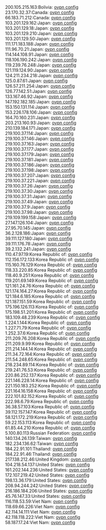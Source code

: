 200.105.215.163:Bolivia: [ovpn config](vpn/200_105_215_163.ovpn)  
23.170.32.37:Canada: [ovpn config](vpn/23_170_32_37.ovpn)  
66.183.71.212:Canada: [ovpn config](vpn/66_183_71_212.ovpn)  
103.201.129.162:Japan: [ovpn config](vpn/103_201_129_162.ovpn)  
103.201.129.18:Japan: [ovpn config](vpn/103_201_129_18.ovpn)  
103.201.129.210:Japan: [ovpn config](vpn/103_201_129_210.ovpn)  
103.201.129.50:Japan: [ovpn config](vpn/103_201_129_50.ovpn)  
111.171.183.188:Japan: [ovpn config](vpn/111_171_183_188.ovpn)  
111.96.70.21:Japan: [ovpn config](vpn/111_96_70_21.ovpn)  
114.144.108.91:Japan: [ovpn config](vpn/114_144_108_91.ovpn)  
118.106.190.242:Japan: [ovpn config](vpn/118_106_190_242.ovpn)  
119.239.76.248:Japan: [ovpn config](vpn/119_239_76_248.ovpn)  
121.119.124.90:Japan: [ovpn config](vpn/121_119_124_90.ovpn)  
124.211.234.218:Japan: [ovpn config](vpn/124_211_234_218.ovpn)  
125.0.87.61:Japan: [ovpn config](vpn/125_0_87_61.ovpn)  
126.57.211.254:Japan: [ovpn config](vpn/126_57_211_254.ovpn)  
126.77.142.51:Japan: [ovpn config](vpn/126_77_142_51.ovpn)  
133.167.46.92:Japan: [ovpn config](vpn/133_167_46_92.ovpn)  
147.192.182.185:Japan: [ovpn config](vpn/147_192_182_185.ovpn)  
153.150.131.114:Japan: [ovpn config](vpn/153_150_131_114.ovpn)  
153.226.178.106:Japan: [ovpn config](vpn/153_226_178_106.ovpn)  
164.70.160.231:Japan: [ovpn config](vpn/164_70_160_231.ovpn)  
203.213.160.93:Japan: [ovpn config](vpn/203_213_160_93.ovpn)  
210.139.184.171:Japan: [ovpn config](vpn/210_139_184_171.ovpn)  
219.100.37.114:Japan: [ovpn config](vpn/219_100_37_114.ovpn)  
219.100.37.146:Japan: [ovpn config](vpn/219_100_37_146.ovpn)  
219.100.37.163:Japan: [ovpn config](vpn/219_100_37_163.ovpn)  
219.100.37.177:Japan: [ovpn config](vpn/219_100_37_177.ovpn)  
219.100.37.179:Japan: [ovpn config](vpn/219_100_37_179.ovpn)  
219.100.37.181:Japan: [ovpn config](vpn/219_100_37_181.ovpn)  
219.100.37.186:Japan: [ovpn config](vpn/219_100_37_186.ovpn)  
219.100.37.198:Japan: [ovpn config](vpn/219_100_37_198.ovpn)  
219.100.37.207:Japan: [ovpn config](vpn/219_100_37_207.ovpn)  
219.100.37.221:Japan: [ovpn config](vpn/219_100_37_221.ovpn)  
219.100.37.26:Japan: [ovpn config](vpn/219_100_37_26.ovpn)  
219.100.37.30:Japan: [ovpn config](vpn/219_100_37_30.ovpn)  
219.100.37.31:Japan: [ovpn config](vpn/219_100_37_31.ovpn)  
219.100.37.49:Japan: [ovpn config](vpn/219_100_37_49.ovpn)  
219.100.37.9:Japan: [ovpn config](vpn/219_100_37_9.ovpn)  
219.100.37.98:Japan: [ovpn config](vpn/219_100_37_98.ovpn)  
219.109.199.158:Japan: [ovpn config](vpn/219_109_199_158.ovpn)  
27.147.126.104:Japan: [ovpn config](vpn/27_147_126_104.ovpn)  
27.95.70.145:Japan: [ovpn config](vpn/27_95_70_145.ovpn)  
36.2.128.186:Japan: [ovpn config](vpn/36_2_128_186.ovpn)  
39.111.127.180:Japan: [ovpn config](vpn/39_111_127_180.ovpn)  
39.111.176.78:Japan: [ovpn config](vpn/39_111_176_78.ovpn)  
39.2.132.241:Japan: [ovpn config](vpn/39_2_132_241.ovpn)  
110.47.97.19:Korea Republic of: [ovpn config](vpn/110_47_97_19.ovpn)  
112.156.172.133:Korea Republic of: [ovpn config](vpn/112_156_172_133.ovpn)  
115.160.76.129:Korea Republic of: [ovpn config](vpn/115_160_76_129.ovpn)  
118.33.220.85:Korea Republic of: [ovpn config](vpn/118_33_220_85.ovpn)  
118.40.9.251:Korea Republic of: [ovpn config](vpn/118_40_9_251.ovpn)  
119.201.69.149:Korea Republic of: [ovpn config](vpn/119_201_69_149.ovpn)  
121.161.24.76:Korea Republic of: [ovpn config](vpn/121_161_24_76.ovpn)  
121.174.164.27:Korea Republic of: [ovpn config](vpn/121_174_164_27.ovpn)  
121.184.6.185:Korea Republic of: [ovpn config](vpn/121_184_6_185.ovpn)  
121.187.151.59:Korea Republic of: [ovpn config](vpn/121_187_151_59.ovpn)  
175.196.126.113:Korea Republic of: [ovpn config](vpn/175_196_126_113.ovpn)  
175.198.51.201:Korea Republic of: [ovpn config](vpn/175_198_51_201.ovpn)  
183.109.48.239:Korea Republic of: [ovpn config](vpn/183_109_48_239.ovpn)  
1.224.1.144:Korea Republic of: [ovpn config](vpn/1_224_1_144.ovpn)  
1.227.71.79:Korea Republic of: [ovpn config](vpn/1_227_71_79.ovpn)  
1.252.37.6:Korea Republic of: [ovpn config](vpn/1_252_37_6.ovpn)  
211.209.76.208:Korea Republic of: [ovpn config](vpn/211_209_76_208.ovpn)  
211.209.9.99:Korea Republic of: [ovpn config](vpn/211_209_9_99.ovpn)  
211.214.144.14:Korea Republic of: [ovpn config](vpn/211_214_144_14.ovpn)  
211.34.72.164:Korea Republic of: [ovpn config](vpn/211_34_72_164.ovpn)  
211.54.248.65:Korea Republic of: [ovpn config](vpn/211_54_248_65.ovpn)  
218.234.89.114:Korea Republic of: [ovpn config](vpn/218_234_89_114.ovpn)  
219.241.76.53:Korea Republic of: [ovpn config](vpn/219_241_76_53.ovpn)  
220.86.252.137:Korea Republic of: [ovpn config](vpn/220_86_252_137.ovpn)  
221.146.228.14:Korea Republic of: [ovpn config](vpn/221_146_228_14.ovpn)  
221.150.183.252:Korea Republic of: [ovpn config](vpn/221_150_183_252.ovpn)  
221.164.16.158:Korea Republic of: [ovpn config](vpn/221_164_16_158.ovpn)  
222.101.82.152:Korea Republic of: [ovpn config](vpn/222_101_82_152.ovpn)  
222.98.6.79:Korea Republic of: [ovpn config](vpn/222_98_6_79.ovpn)  
36.38.57.103:Korea Republic of: [ovpn config](vpn/36_38_57_103.ovpn)  
39.112.157.147:Korea Republic of: [ovpn config](vpn/39_112_157_147.ovpn)  
58.121.172.219:Korea Republic of: [ovpn config](vpn/58_121_172_219.ovpn)  
59.22.153.113:Korea Republic of: [ovpn config](vpn/59_22_153_113.ovpn)  
61.85.44.210:Korea Republic of: [ovpn config](vpn/61_85_44_210.ovpn)  
5.100.80.113:Russian Federation: [ovpn config](vpn/5_100_80_113.ovpn)  
140.134.26.139:Taiwan: [ovpn config](vpn/140_134_26_139.ovpn)  
182.234.136.62:Taiwan: [ovpn config](vpn/182_234_136_62.ovpn)  
184.22.91.101:Thailand: [ovpn config](vpn/184_22_91_101.ovpn)  
184.22.91.46:Thailand: [ovpn config](vpn/184_22_91_46.ovpn)  
217.138.212.46:United Kingdom: [ovpn config](vpn/217_138_212_46.ovpn)  
104.218.54.137:United States: [ovpn config](vpn/104_218_54_137.ovpn)  
161.202.144.236:United States: [ovpn config](vpn/161_202_144_236.ovpn)  
172.107.219.42:United States: [ovpn config](vpn/172_107_219_42.ovpn)  
198.13.36.179:United States: [ovpn config](vpn/198_13_36_179.ovpn)  
208.94.244.242:United States: [ovpn config](vpn/208_94_244_242.ovpn)  
216.186.184.206:United States: [ovpn config](vpn/216_186_184_206.ovpn)  
45.76.147.33:United States: [ovpn config](vpn/45_76_147_33.ovpn)  
116.118.53.59:Viet Nam: [ovpn config](vpn/116_118_53_59.ovpn)  
118.69.66.226:Viet Nam: [ovpn config](vpn/118_69_66_226.ovpn)  
42.114.14.111:Viet Nam: [ovpn config](vpn/42_114_14_111.ovpn)  
42.118.118.222:Viet Nam: [ovpn config](vpn/42_118_118_222.ovpn)  
58.187.17.24:Viet Nam: [ovpn config](vpn/58_187_17_24.ovpn)  
